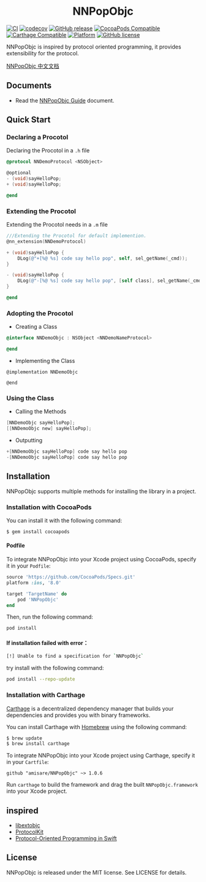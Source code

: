 <h1 align = "center">NNPopObjc</h1>

[![CI](https://github.com/amisare/NNPopObjc/workflows/CI/badge.svg)](https://github.com/amisare/NNPopObjc/actions)
[![codecov](https://codecov.io/gh/amisare/NNPopObjc/branch/master/graph/badge.svg)](https://codecov.io/gh/amisare/NNPopObjc)
[![GitHub release](https://img.shields.io/github/release/amisare/NNPopObjc.svg)](https://github.com/amisare/NNPopObjc/releases)
[![CocoaPods Compatible](https://img.shields.io/cocoapods/v/NNPopObjc.svg)](https://cocoapods.org/pods/NNPopObjc)
[![Carthage Compatible](https://img.shields.io/badge/Carthage-compatible-4BC51D.svg?style=flat)](https://github.com/Carthage/Carthage)
[![Platform](https://img.shields.io/cocoapods/p/NNPopObjc.svg)](https://github.com/amisare/NNPopObjc)
[![GitHub license](https://img.shields.io/github/license/amisare/NNPopObjc.svg)](https://github.com/amisare/NNPopObjc/blob/master/LICENSE)


NNPopObjc is inspired by protocol oriented programming, it provides extensibility for the protocol.

[NNPopObjc 中文文档](README_zh_CN.md)

## Documents

* Read the [NNPopObjc Guide](Doc/1.0.x/usage_en.md) document.

## Quick Start

### Declaring a Procotol

Declaring the Procotol in a `.h` file

```objective-c
@protocol NNDemoProtocol <NSObject>

@optional
- (void)sayHelloPop;
+ (void)sayHelloPop;

@end
```

### Extending the Procotol

Extending the Procotol needs in a `.m` file

```objective-c
///Extending the Procotol for default implemention.
@nn_extension(NNDemoProtocol)

+ (void)sayHelloPop {
    DLog(@"+[%@ %s] code say hello pop", self, sel_getName(_cmd));
}

- (void)sayHelloPop {
    DLog(@"-[%@ %s] code say hello pop", [self class], sel_getName(_cmd));
}

@end
```

### Adopting the Procotol

- Creating a Class

```objective-c
@interface NNDemoObjc : NSObject <NNDemoNameProtocol>

@end
```

- Implementing the Class

```
@implementation NNDemoObjc

@end
```

### Using the Class

- Calling the Methods

```objective-c
[NNDemoObjc sayHelloPop];
[[NNDemoObjc new] sayHelloPop];
```

- Outputting

```objective-c
+[NNDemoObjc sayHelloPop] code say hello pop
-[NNDemoObjc sayHelloPop] code say hello pop
```

## Installation

NNPopObjc supports multiple methods for installing the library in a project.

### Installation with CocoaPods

You can install it with the following command:

```bash
$ gem install cocoapods
```

#### Podfile

To integrate NNPopObjc into your Xcode project using CocoaPods, specify it in your `Podfile`:

```ruby
source 'https://github.com/CocoaPods/Specs.git'
platform :ios, '8.0'

target 'TargetName' do
    pod 'NNPopObjc'
end
```

Then, run the following command:

```bash
pod install
```

#### If installation failed with error：

```bash
[!] Unable to find a specification for `NNPopObjc`
```

try install with the following command:

```bash
pod install --repo-update
```

### Installation with Carthage

[Carthage](https://github.com/Carthage/Carthage) is a decentralized dependency manager that builds your dependencies and provides you with binary frameworks.

You can install Carthage with [Homebrew](http://brew.sh/) using the following command:

```bash
$ brew update
$ brew install carthage
```

To integrate NNPopObjc into your Xcode project using Carthage, specify it in your `Cartfile`:

```ogdl
github "amisare/NNPopObjc" ~> 1.0.6
```

Run `carthage` to build the framework and drag the built `NNPopObjc.framework` into your Xcode project.

## inspired

- [libextobjc](https://github.com/jspahrsummers/libextobjc)
- [ProtocolKit](https://github.com/forkingdog/ProtocolKit)
- [Protocol-Oriented Programming in Swift](https://developer.apple.com/videos/play/wwdc2015/408/)

## License

NNPopObjc is released under the MIT license. See LICENSE for details.
